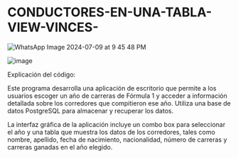 # CONDUCTORES-EN-UNA-TABLA-VIEW-VINCES-

![WhatsApp Image 2024-07-09 at 9 45 48 PM](https://github.com/user-attachments/assets/33d7523c-2de7-4561-b6be-ef3ebf514ca8)

![image](https://github.com/user-attachments/assets/57a4fa43-da84-438a-a4b3-24905c8cc9f2)


Explicación del código:

Este programa desarrolla una aplicación de escritorio que permite a los usuarios escoger un año de carreras de Fórmula 1 y acceder a información detallada sobre los corredores que compitieron ese año. Utiliza una base de datos PostgreSQL para almacenar y recuperar los datos.

La interfaz gráfica de la aplicación incluye un combo box para seleccionar el año y una tabla que muestra los datos de los corredores, tales como nombre, apellido, fecha de nacimiento, nacionalidad, número de carreras y carreras ganadas en el año elegido.
